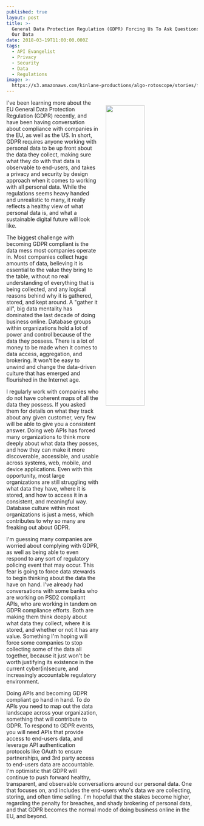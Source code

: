 ```yaml
---
published: true
layout: post
title: >-
  General Data Protection Regulation (GDPR) Forcing Us To Ask Questions About
  Our Data
date: 2018-03-19T11:00:00.000Z
tags:
  - API Evangelist
  - Privacy
  - Security
  - Data
  - Regulations
image: >-
  https://s3.amazonaws.com/kinlane-productions/algo-rotoscope/stories/face-2_blue_circuit.jpg
---
```

<p><img src="{{ page.image }}" width="45%" align="right" style="padding: 15px;" /></p>I've been learning more about the EU General Data Protection Regulation (GDPR) recently, and have been having conversation about compliance with companies in the EU, as well as the US. In short, GDPR requires anyone working with personal data to be up front about the data they collect, making sure what they do with that data is observable to end-users, and takes a privacy and security by design approach when it comes to working with all personal data. While the regulations seems heavy handed and unrealistic to many, it really reflects a healthy view of what personal data is, and what a sustainable digital future will look like.

The biggest challenge with becoming GDPR compliant is the data mess most companies operate in. Most companies collect huge amounts of data, believing it is essential to the value they bring to the table, without no real understanding of everything that is being collected, and any logical reasons behind why it is gathered, stored, and kept around. A "gather it all", big data mentality has dominated the last decade of doing business online. Database groups within organizations hold a lot of power and control because of the data they possess. There is a lot of money to be made when it comes to data access, aggregation, and brokering. It won't be easy to unwind and change the data-driven culture that has emerged and flourished in the Internet age.

I regularly work with companies who do not have coherent maps of all the data they possess. If you asked them for details on what they track about any given customer, very few will be able to give you a consistent answer. Doing web APIs has forced many organizations to think more deeply about what data they posses, and how they can make it more discoverable, accessible, and usable across systems, web, mobile, and device applications. Even with this opportunity, most large organizations are still struggling with what data they have, where it is stored, and how to access it in a consistent, and meaningful way. Database culture within most organizations is just a mess, which contributes to why so many are freaking out about GDPR.

I'm guessing many companies are worried about complying with GDPR, as well as being able to even respond to any sort of regulatory policing event that may occur. This fear is going to force data stewards to begin thinking about the data the have on hand. I've already had conversations with some banks who are working on PSD2 compliant APIs, who are working in tandem on GDPR compliance efforts. Both are making them think deeply about what data they collect, where it is stored, and whether or not it has any value. Something I'm hoping will force some companies to stop collecting some of the data all together, because it just won't be worth justifying its existence in the current cyber(in)secure, and increasingly accountable regulatory environment.

Doing APIs and becoming GDPR compliant go hand in hand. To do APIs you need to map out the data landscape across your organization, something that will contribute to GDPR. To respond to GDPR events, you will need APIs that provide access to end-users data, and leverage API authentication protocols like OAuth to ensure partnerships, and 3rd party access to end-users data are accountable. I'm optimistic that GDPR will continue to push forward healthy, transparent, and observable conversations around our personal data. One that focuses on, and includes the end-users who's data we are collecting, storing, and often time selling. I'm hopeful that the stakes become higher, regarding the penalty for breaches, and shady brokering of personal data, and that GDPR becomes the normal mode of doing business online in the EU, and beyond.
